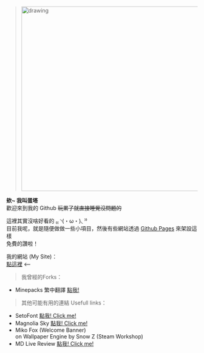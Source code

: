 <!---
dantaaa/dantaaa is a ✨ special ✨ repository because its `README.md` (this file) appears on your GitHub profile.
You can click the Preview link to take a look at your changes.
--->
<br />
 
>
><img src="https://cdn.discordapp.com/attachments/785296679380582460/877567941682548756/1293.png" alt="drawing" width="487"/>

**欸~ 我叫蛋塔**<br />
歡迎來到我的 Github ~~玩累了就直接睡覺沒問題的~~<br />

這裡其實沒啥好看的 ₍₍ ◝(・ω・)◟ ⁾⁾<br />
目前我呢，就是隨便做做一些小項目，然後有些網站透過 [Github Pages](https://pages.github.com/) 來架設這樣<br />
免費的讚啦！<br />

我的網站 (My Site)：<br />
[點這裡](https://danta.moe/) <-- 

> 我曾經的Forks：<br />
* Minepacks 繁中翻譯 [點我!](https://github.com/GeorgH93/Minepacks/blob/master/Minepacks/resources/lang/cht.yml)

> 其他可能有用的連結 Usefull links：
* SetoFont [點我! Click me!](https://zh-tw.osdn.net/projects/setofont/)
* Magnolia Sky [點我! Click me!](https://www.dafont.com/magnolia-sky.font)
* Miko Fox (Welcome Banner)</br >
on Wallpaper Engine by Snow Z (Steam Workshop)
* MD Live Review [點我! Click me!](https://markdownlivepreview.com/)
